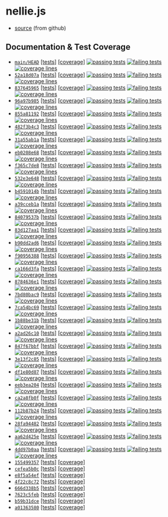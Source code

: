 # nellie.js

* [source](https://github.com/ellieproject/nellie.js) (from github)

## Documentation & Test Coverage
* [`main/HEAD`](https://github.com/ellieproject/nellie.js/tree/main) [\[tests\]](/nellie.js/current/tests/results.html) [\[coverage\]](/nellie.js/current/coverage)
[![passing tests](https://img.shields.io/badge/dynamic/json?color=success&label=Tests&query=stats.passes&suffix=%20passing&url=https%3A%2F%2Fellieproject.github.io%2Fnellie.js%2Fcurrent%2Ftests%2Fresults.json&logo=github&logoColor=white)](https://ellieproject.github.io/nellie.js/current/tests/results.html)
[![failing tests](https://img.shields.io/badge/dynamic/json?color=critical&label=Tests&query=stats.failures&suffix=%20failing&url=https%3A%2F%2Fellieproject.github.io%2Fnellie.js%2Fcurrent%2Ftests%2Fresults.json&logo=github&logoColor=white)](https://ellieproject.github.io/nellie.js/current/tests/results.html)
[![coverage lines](https://img.shields.io/badge/dynamic/json?color=informational&label=Coverage&query=total.lines.pct&suffix=%25%20lines&url=https%3A%2F%2Fellieproject.github.io%2Fnellie.js%2Fcurrent%2Fcoverage%2Fcoverage-summary.json&logo=github&logoColor=white)](https://ellieproject.github.io/nellie.js/current/coverage)
* [`52a18d07a`](https://github.com/ellieproject/nellie.js/tree/52a18d07aa8f715de34e89e6f675aea9f4b407b1) [[tests]](/nellie.js/52a18d07aa8f715de34e89e6f675aea9f4b407b1/tests/results.html) [[coverage]](/nellie.js/52a18d07aa8f715de34e89e6f675aea9f4b407b1/coverage)
[![passing tests](https://img.shields.io/badge/dynamic/json?color=success&label=Tests&query=stats.passes&suffix=%20passing&url=https%3A%2F%2Fellieproject.github.io%2Fnellie.js%2F52a18d07aa8f715de34e89e6f675aea9f4b407b1%2Ftests%2Fresults.json&logo=github&logoColor=white)](https://ellieproject.github.io/nellie.js/52a18d07aa8f715de34e89e6f675aea9f4b407b1/tests/results.html)
[![failing tests](https://img.shields.io/badge/dynamic/json?color=critical&label=Tests&query=stats.failures&suffix=%20failing&url=https%3A%2F%2Fellieproject.github.io%2Fnellie.js%2F52a18d07aa8f715de34e89e6f675aea9f4b407b1%2Ftests%2Fresults.json&logo=github&logoColor=white)](https://ellieproject.github.io/nellie.js/52a18d07aa8f715de34e89e6f675aea9f4b407b1/tests/results.html)
[![coverage lines](https://img.shields.io/badge/dynamic/json?color=informational&label=Coverage&query=total.lines.pct&suffix=%25%20lines&url=https%3A%2F%2Fellieproject.github.io%2Fnellie.js%2F52a18d07aa8f715de34e89e6f675aea9f4b407b1%2Fcoverage%2Fcoverage-summary.json&logo=github&logoColor=white)](https://ellieproject.github.io/nellie.js/52a18d07aa8f715de34e89e6f675aea9f4b407b1/coverage)
* [`837645965`](https://github.com/ellieproject/nellie.js/tree/837645965cf97a9c9a52d4b871016f0bd4db52cf) [[tests]](/nellie.js/837645965cf97a9c9a52d4b871016f0bd4db52cf/tests/results.html) [[coverage]](/nellie.js/837645965cf97a9c9a52d4b871016f0bd4db52cf/coverage)
[![passing tests](https://img.shields.io/badge/dynamic/json?color=success&label=Tests&query=stats.passes&suffix=%20passing&url=https%3A%2F%2Fellieproject.github.io%2Fnellie.js%2F837645965cf97a9c9a52d4b871016f0bd4db52cf%2Ftests%2Fresults.json&logo=github&logoColor=white)](https://ellieproject.github.io/nellie.js/837645965cf97a9c9a52d4b871016f0bd4db52cf/tests/results.html)
[![failing tests](https://img.shields.io/badge/dynamic/json?color=critical&label=Tests&query=stats.failures&suffix=%20failing&url=https%3A%2F%2Fellieproject.github.io%2Fnellie.js%2F837645965cf97a9c9a52d4b871016f0bd4db52cf%2Ftests%2Fresults.json&logo=github&logoColor=white)](https://ellieproject.github.io/nellie.js/837645965cf97a9c9a52d4b871016f0bd4db52cf/tests/results.html)
[![coverage lines](https://img.shields.io/badge/dynamic/json?color=informational&label=Coverage&query=total.lines.pct&suffix=%25%20lines&url=https%3A%2F%2Fellieproject.github.io%2Fnellie.js%2F837645965cf97a9c9a52d4b871016f0bd4db52cf%2Fcoverage%2Fcoverage-summary.json&logo=github&logoColor=white)](https://ellieproject.github.io/nellie.js/837645965cf97a9c9a52d4b871016f0bd4db52cf/coverage)
* [`96a97b985`](https://github.com/ellieproject/nellie.js/tree/96a97b9857c2b27e532d1a075178b716b3ea66f6) [[tests]](/nellie.js/96a97b9857c2b27e532d1a075178b716b3ea66f6/tests/results.html) [[coverage]](/nellie.js/96a97b9857c2b27e532d1a075178b716b3ea66f6/coverage)
[![passing tests](https://img.shields.io/badge/dynamic/json?color=success&label=Tests&query=stats.passes&suffix=%20passing&url=https%3A%2F%2Fellieproject.github.io%2Fnellie.js%2F96a97b9857c2b27e532d1a075178b716b3ea66f6%2Ftests%2Fresults.json&logo=github&logoColor=white)](https://ellieproject.github.io/nellie.js/96a97b9857c2b27e532d1a075178b716b3ea66f6/tests/results.html)
[![failing tests](https://img.shields.io/badge/dynamic/json?color=critical&label=Tests&query=stats.failures&suffix=%20failing&url=https%3A%2F%2Fellieproject.github.io%2Fnellie.js%2F96a97b9857c2b27e532d1a075178b716b3ea66f6%2Ftests%2Fresults.json&logo=github&logoColor=white)](https://ellieproject.github.io/nellie.js/96a97b9857c2b27e532d1a075178b716b3ea66f6/tests/results.html)
[![coverage lines](https://img.shields.io/badge/dynamic/json?color=informational&label=Coverage&query=total.lines.pct&suffix=%25%20lines&url=https%3A%2F%2Fellieproject.github.io%2Fnellie.js%2F96a97b9857c2b27e532d1a075178b716b3ea66f6%2Fcoverage%2Fcoverage-summary.json&logo=github&logoColor=white)](https://ellieproject.github.io/nellie.js/96a97b9857c2b27e532d1a075178b716b3ea66f6/coverage)
* [`855a81192`](https://github.com/ellieproject/nellie.js/tree/855a81192e8150198dac5f0fed808c25aaf2a58c) [[tests]](/nellie.js/855a81192e8150198dac5f0fed808c25aaf2a58c/tests/results.html) [[coverage]](/nellie.js/855a81192e8150198dac5f0fed808c25aaf2a58c/coverage)
[![passing tests](https://img.shields.io/badge/dynamic/json?color=success&label=Tests&query=stats.passes&suffix=%20passing&url=https%3A%2F%2Fellieproject.github.io%2Fnellie.js%2F855a81192e8150198dac5f0fed808c25aaf2a58c%2Ftests%2Fresults.json&logo=github&logoColor=white)](https://ellieproject.github.io/nellie.js/855a81192e8150198dac5f0fed808c25aaf2a58c/tests/results.html)
[![failing tests](https://img.shields.io/badge/dynamic/json?color=critical&label=Tests&query=stats.failures&suffix=%20failing&url=https%3A%2F%2Fellieproject.github.io%2Fnellie.js%2F855a81192e8150198dac5f0fed808c25aaf2a58c%2Ftests%2Fresults.json&logo=github&logoColor=white)](https://ellieproject.github.io/nellie.js/855a81192e8150198dac5f0fed808c25aaf2a58c/tests/results.html)
[![coverage lines](https://img.shields.io/badge/dynamic/json?color=informational&label=Coverage&query=total.lines.pct&suffix=%25%20lines&url=https%3A%2F%2Fellieproject.github.io%2Fnellie.js%2F855a81192e8150198dac5f0fed808c25aaf2a58c%2Fcoverage%2Fcoverage-summary.json&logo=github&logoColor=white)](https://ellieproject.github.io/nellie.js/855a81192e8150198dac5f0fed808c25aaf2a58c/coverage)
* [`482f3b4c3`](https://github.com/ellieproject/nellie.js/tree/482f3b4c31d2d59418fb077c39706f1119394470) [[tests]](/nellie.js/482f3b4c31d2d59418fb077c39706f1119394470/tests/results.html) [[coverage]](/nellie.js/482f3b4c31d2d59418fb077c39706f1119394470/coverage)
[![passing tests](https://img.shields.io/badge/dynamic/json?color=success&label=Tests&query=stats.passes&suffix=%20passing&url=https%3A%2F%2Fellieproject.github.io%2Fnellie.js%2F482f3b4c31d2d59418fb077c39706f1119394470%2Ftests%2Fresults.json&logo=github&logoColor=white)](https://ellieproject.github.io/nellie.js/482f3b4c31d2d59418fb077c39706f1119394470/tests/results.html)
[![failing tests](https://img.shields.io/badge/dynamic/json?color=critical&label=Tests&query=stats.failures&suffix=%20failing&url=https%3A%2F%2Fellieproject.github.io%2Fnellie.js%2F482f3b4c31d2d59418fb077c39706f1119394470%2Ftests%2Fresults.json&logo=github&logoColor=white)](https://ellieproject.github.io/nellie.js/482f3b4c31d2d59418fb077c39706f1119394470/tests/results.html)
[![coverage lines](https://img.shields.io/badge/dynamic/json?color=informational&label=Coverage&query=total.lines.pct&suffix=%25%20lines&url=https%3A%2F%2Fellieproject.github.io%2Fnellie.js%2F482f3b4c31d2d59418fb077c39706f1119394470%2Fcoverage%2Fcoverage-summary.json&logo=github&logoColor=white)](https://ellieproject.github.io/nellie.js/482f3b4c31d2d59418fb077c39706f1119394470/coverage)
* [`31a55ab1a`](https://github.com/ellieproject/nellie.js/tree/31a55ab1a5a632d4bfb597798ace94fd0b9a1213) [[tests]](/nellie.js/31a55ab1a5a632d4bfb597798ace94fd0b9a1213/tests/results.html) [[coverage]](/nellie.js/31a55ab1a5a632d4bfb597798ace94fd0b9a1213/coverage)
[![passing tests](https://img.shields.io/badge/dynamic/json?color=success&label=Tests&query=stats.passes&suffix=%20passing&url=https%3A%2F%2Fellieproject.github.io%2Fnellie.js%2F31a55ab1a5a632d4bfb597798ace94fd0b9a1213%2Ftests%2Fresults.json&logo=github&logoColor=white)](https://ellieproject.github.io/nellie.js/31a55ab1a5a632d4bfb597798ace94fd0b9a1213/tests/results.html)
[![failing tests](https://img.shields.io/badge/dynamic/json?color=critical&label=Tests&query=stats.failures&suffix=%20failing&url=https%3A%2F%2Fellieproject.github.io%2Fnellie.js%2F31a55ab1a5a632d4bfb597798ace94fd0b9a1213%2Ftests%2Fresults.json&logo=github&logoColor=white)](https://ellieproject.github.io/nellie.js/31a55ab1a5a632d4bfb597798ace94fd0b9a1213/tests/results.html)
[![coverage lines](https://img.shields.io/badge/dynamic/json?color=informational&label=Coverage&query=total.lines.pct&suffix=%25%20lines&url=https%3A%2F%2Fellieproject.github.io%2Fnellie.js%2F31a55ab1a5a632d4bfb597798ace94fd0b9a1213%2Fcoverage%2Fcoverage-summary.json&logo=github&logoColor=white)](https://ellieproject.github.io/nellie.js/31a55ab1a5a632d4bfb597798ace94fd0b9a1213/coverage)
* [`eb0208e68`](https://github.com/ellieproject/nellie.js/tree/eb0208e682ef573db8ac9758e86f21453edec8d6) [[tests]](/nellie.js/eb0208e682ef573db8ac9758e86f21453edec8d6/tests/results.html) [[coverage]](/nellie.js/eb0208e682ef573db8ac9758e86f21453edec8d6/coverage)
[![passing tests](https://img.shields.io/badge/dynamic/json?color=success&label=Tests&query=stats.passes&suffix=%20passing&url=https%3A%2F%2Fellieproject.github.io%2Fnellie.js%2Feb0208e682ef573db8ac9758e86f21453edec8d6%2Ftests%2Fresults.json&logo=github&logoColor=white)](https://ellieproject.github.io/nellie.js/eb0208e682ef573db8ac9758e86f21453edec8d6/tests/results.html)
[![failing tests](https://img.shields.io/badge/dynamic/json?color=critical&label=Tests&query=stats.failures&suffix=%20failing&url=https%3A%2F%2Fellieproject.github.io%2Fnellie.js%2Feb0208e682ef573db8ac9758e86f21453edec8d6%2Ftests%2Fresults.json&logo=github&logoColor=white)](https://ellieproject.github.io/nellie.js/eb0208e682ef573db8ac9758e86f21453edec8d6/tests/results.html)
[![coverage lines](https://img.shields.io/badge/dynamic/json?color=informational&label=Coverage&query=total.lines.pct&suffix=%25%20lines&url=https%3A%2F%2Fellieproject.github.io%2Fnellie.js%2Feb0208e682ef573db8ac9758e86f21453edec8d6%2Fcoverage%2Fcoverage-summary.json&logo=github&logoColor=white)](https://ellieproject.github.io/nellie.js/eb0208e682ef573db8ac9758e86f21453edec8d6/coverage)
* [`f365c7de8`](https://github.com/ellieproject/nellie.js/tree/f365c7de88d27ad2de3ae3b181a2a3a61311b222) [[tests]](/nellie.js/f365c7de88d27ad2de3ae3b181a2a3a61311b222/tests/results.html) [[coverage]](/nellie.js/f365c7de88d27ad2de3ae3b181a2a3a61311b222/coverage)
[![passing tests](https://img.shields.io/badge/dynamic/json?color=success&label=Tests&query=stats.passes&suffix=%20passing&url=https%3A%2F%2Fellieproject.github.io%2Fnellie.js%2Ff365c7de88d27ad2de3ae3b181a2a3a61311b222%2Ftests%2Fresults.json&logo=github&logoColor=white)](https://ellieproject.github.io/nellie.js/f365c7de88d27ad2de3ae3b181a2a3a61311b222/tests/results.html)
[![failing tests](https://img.shields.io/badge/dynamic/json?color=critical&label=Tests&query=stats.failures&suffix=%20failing&url=https%3A%2F%2Fellieproject.github.io%2Fnellie.js%2Ff365c7de88d27ad2de3ae3b181a2a3a61311b222%2Ftests%2Fresults.json&logo=github&logoColor=white)](https://ellieproject.github.io/nellie.js/f365c7de88d27ad2de3ae3b181a2a3a61311b222/tests/results.html)
[![coverage lines](https://img.shields.io/badge/dynamic/json?color=informational&label=Coverage&query=total.lines.pct&suffix=%25%20lines&url=https%3A%2F%2Fellieproject.github.io%2Fnellie.js%2Ff365c7de88d27ad2de3ae3b181a2a3a61311b222%2Fcoverage%2Fcoverage-summary.json&logo=github&logoColor=white)](https://ellieproject.github.io/nellie.js/f365c7de88d27ad2de3ae3b181a2a3a61311b222/coverage)
* [`532e3e648`](https://github.com/ellieproject/nellie.js/tree/532e3e64884ed1ec01ba521fe45fa2a3610df181) [[tests]](/nellie.js/532e3e64884ed1ec01ba521fe45fa2a3610df181/tests/results.html) [[coverage]](/nellie.js/532e3e64884ed1ec01ba521fe45fa2a3610df181/coverage)
[![passing tests](https://img.shields.io/badge/dynamic/json?color=success&label=Tests&query=stats.passes&suffix=%20passing&url=https%3A%2F%2Fellieproject.github.io%2Fnellie.js%2F532e3e64884ed1ec01ba521fe45fa2a3610df181%2Ftests%2Fresults.json&logo=github&logoColor=white)](https://ellieproject.github.io/nellie.js/532e3e64884ed1ec01ba521fe45fa2a3610df181/tests/results.html)
[![failing tests](https://img.shields.io/badge/dynamic/json?color=critical&label=Tests&query=stats.failures&suffix=%20failing&url=https%3A%2F%2Fellieproject.github.io%2Fnellie.js%2F532e3e64884ed1ec01ba521fe45fa2a3610df181%2Ftests%2Fresults.json&logo=github&logoColor=white)](https://ellieproject.github.io/nellie.js/532e3e64884ed1ec01ba521fe45fa2a3610df181/tests/results.html)
[![coverage lines](https://img.shields.io/badge/dynamic/json?color=informational&label=Coverage&query=total.lines.pct&suffix=%25%20lines&url=https%3A%2F%2Fellieproject.github.io%2Fnellie.js%2F532e3e64884ed1ec01ba521fe45fa2a3610df181%2Fcoverage%2Fcoverage-summary.json&logo=github&logoColor=white)](https://ellieproject.github.io/nellie.js/532e3e64884ed1ec01ba521fe45fa2a3610df181/coverage)
* [`b4591014b`](https://github.com/ellieproject/nellie.js/tree/b4591014bd3d8b0f4fb0cab58eccbd28ca48af33) [[tests]](/nellie.js/b4591014bd3d8b0f4fb0cab58eccbd28ca48af33/tests/results.html) [[coverage]](/nellie.js/b4591014bd3d8b0f4fb0cab58eccbd28ca48af33/coverage)
[![passing tests](https://img.shields.io/badge/dynamic/json?color=success&label=Tests&query=stats.passes&suffix=%20passing&url=https%3A%2F%2Fellieproject.github.io%2Fnellie.js%2Fb4591014bd3d8b0f4fb0cab58eccbd28ca48af33%2Ftests%2Fresults.json&logo=github&logoColor=white)](https://ellieproject.github.io/nellie.js/b4591014bd3d8b0f4fb0cab58eccbd28ca48af33/tests/results.html)
[![failing tests](https://img.shields.io/badge/dynamic/json?color=critical&label=Tests&query=stats.failures&suffix=%20failing&url=https%3A%2F%2Fellieproject.github.io%2Fnellie.js%2Fb4591014bd3d8b0f4fb0cab58eccbd28ca48af33%2Ftests%2Fresults.json&logo=github&logoColor=white)](https://ellieproject.github.io/nellie.js/b4591014bd3d8b0f4fb0cab58eccbd28ca48af33/tests/results.html)
[![coverage lines](https://img.shields.io/badge/dynamic/json?color=informational&label=Coverage&query=total.lines.pct&suffix=%25%20lines&url=https%3A%2F%2Fellieproject.github.io%2Fnellie.js%2Fb4591014bd3d8b0f4fb0cab58eccbd28ca48af33%2Fcoverage%2Fcoverage-summary.json&logo=github&logoColor=white)](https://ellieproject.github.io/nellie.js/b4591014bd3d8b0f4fb0cab58eccbd28ca48af33/coverage)
* [`a39cceb1a`](https://github.com/ellieproject/nellie.js/tree/a39cceb1a1a8c91333de1b425483ea7dc782c720) [[tests]](/nellie.js/a39cceb1a1a8c91333de1b425483ea7dc782c720/tests/results.html) [[coverage]](/nellie.js/a39cceb1a1a8c91333de1b425483ea7dc782c720/coverage)
[![passing tests](https://img.shields.io/badge/dynamic/json?color=success&label=Tests&query=stats.passes&suffix=%20passing&url=https%3A%2F%2Fellieproject.github.io%2Fnellie.js%2Fa39cceb1a1a8c91333de1b425483ea7dc782c720%2Ftests%2Fresults.json&logo=github&logoColor=white)](https://ellieproject.github.io/nellie.js/a39cceb1a1a8c91333de1b425483ea7dc782c720/tests/results.html)
[![failing tests](https://img.shields.io/badge/dynamic/json?color=critical&label=Tests&query=stats.failures&suffix=%20failing&url=https%3A%2F%2Fellieproject.github.io%2Fnellie.js%2Fa39cceb1a1a8c91333de1b425483ea7dc782c720%2Ftests%2Fresults.json&logo=github&logoColor=white)](https://ellieproject.github.io/nellie.js/a39cceb1a1a8c91333de1b425483ea7dc782c720/tests/results.html)
[![coverage lines](https://img.shields.io/badge/dynamic/json?color=informational&label=Coverage&query=total.lines.pct&suffix=%25%20lines&url=https%3A%2F%2Fellieproject.github.io%2Fnellie.js%2Fa39cceb1a1a8c91333de1b425483ea7dc782c720%2Fcoverage%2Fcoverage-summary.json&logo=github&logoColor=white)](https://ellieproject.github.io/nellie.js/a39cceb1a1a8c91333de1b425483ea7dc782c720/coverage)
* [`84079537b`](https://github.com/ellieproject/nellie.js/tree/84079537b522faa240c3819427ecf1cd9a992bd8) [[tests]](/nellie.js/84079537b522faa240c3819427ecf1cd9a992bd8/tests/results.html) [[coverage]](/nellie.js/84079537b522faa240c3819427ecf1cd9a992bd8/coverage)
[![passing tests](https://img.shields.io/badge/dynamic/json?color=success&label=Tests&query=stats.passes&suffix=%20passing&url=https%3A%2F%2Fellieproject.github.io%2Fnellie.js%2F84079537b522faa240c3819427ecf1cd9a992bd8%2Ftests%2Fresults.json&logo=github&logoColor=white)](https://ellieproject.github.io/nellie.js/84079537b522faa240c3819427ecf1cd9a992bd8/tests/results.html)
[![failing tests](https://img.shields.io/badge/dynamic/json?color=critical&label=Tests&query=stats.failures&suffix=%20failing&url=https%3A%2F%2Fellieproject.github.io%2Fnellie.js%2F84079537b522faa240c3819427ecf1cd9a992bd8%2Ftests%2Fresults.json&logo=github&logoColor=white)](https://ellieproject.github.io/nellie.js/84079537b522faa240c3819427ecf1cd9a992bd8/tests/results.html)
[![coverage lines](https://img.shields.io/badge/dynamic/json?color=informational&label=Coverage&query=total.lines.pct&suffix=%25%20lines&url=https%3A%2F%2Fellieproject.github.io%2Fnellie.js%2F84079537b522faa240c3819427ecf1cd9a992bd8%2Fcoverage%2Fcoverage-summary.json&logo=github&logoColor=white)](https://ellieproject.github.io/nellie.js/84079537b522faa240c3819427ecf1cd9a992bd8/coverage)
* [`83d127aa1`](https://github.com/ellieproject/nellie.js/tree/83d127aa1bc38d0adee871a5c433e7f682c8db5d) [[tests]](/nellie.js/83d127aa1bc38d0adee871a5c433e7f682c8db5d/tests/results.html) [[coverage]](/nellie.js/83d127aa1bc38d0adee871a5c433e7f682c8db5d/coverage)
[![passing tests](https://img.shields.io/badge/dynamic/json?color=success&label=Tests&query=stats.passes&suffix=%20passing&url=https%3A%2F%2Fellieproject.github.io%2Fnellie.js%2F83d127aa1bc38d0adee871a5c433e7f682c8db5d%2Ftests%2Fresults.json&logo=github&logoColor=white)](https://ellieproject.github.io/nellie.js/83d127aa1bc38d0adee871a5c433e7f682c8db5d/tests/results.html)
[![failing tests](https://img.shields.io/badge/dynamic/json?color=critical&label=Tests&query=stats.failures&suffix=%20failing&url=https%3A%2F%2Fellieproject.github.io%2Fnellie.js%2F83d127aa1bc38d0adee871a5c433e7f682c8db5d%2Ftests%2Fresults.json&logo=github&logoColor=white)](https://ellieproject.github.io/nellie.js/83d127aa1bc38d0adee871a5c433e7f682c8db5d/tests/results.html)
[![coverage lines](https://img.shields.io/badge/dynamic/json?color=informational&label=Coverage&query=total.lines.pct&suffix=%25%20lines&url=https%3A%2F%2Fellieproject.github.io%2Fnellie.js%2F83d127aa1bc38d0adee871a5c433e7f682c8db5d%2Fcoverage%2Fcoverage-summary.json&logo=github&logoColor=white)](https://ellieproject.github.io/nellie.js/83d127aa1bc38d0adee871a5c433e7f682c8db5d/coverage)
* [`b90dd2ad6`](https://github.com/ellieproject/nellie.js/tree/b90dd2ad6278ea1a21f55c43b4ea5a8be309c686) [[tests]](/nellie.js/b90dd2ad6278ea1a21f55c43b4ea5a8be309c686/tests/results.html) [[coverage]](/nellie.js/b90dd2ad6278ea1a21f55c43b4ea5a8be309c686/coverage)
[![passing tests](https://img.shields.io/badge/dynamic/json?color=success&label=Tests&query=stats.passes&suffix=%20passing&url=https%3A%2F%2Fellieproject.github.io%2Fnellie.js%2Fb90dd2ad6278ea1a21f55c43b4ea5a8be309c686%2Ftests%2Fresults.json&logo=github&logoColor=white)](https://ellieproject.github.io/nellie.js/b90dd2ad6278ea1a21f55c43b4ea5a8be309c686/tests/results.html)
[![failing tests](https://img.shields.io/badge/dynamic/json?color=critical&label=Tests&query=stats.failures&suffix=%20failing&url=https%3A%2F%2Fellieproject.github.io%2Fnellie.js%2Fb90dd2ad6278ea1a21f55c43b4ea5a8be309c686%2Ftests%2Fresults.json&logo=github&logoColor=white)](https://ellieproject.github.io/nellie.js/b90dd2ad6278ea1a21f55c43b4ea5a8be309c686/tests/results.html)
[![coverage lines](https://img.shields.io/badge/dynamic/json?color=informational&label=Coverage&query=total.lines.pct&suffix=%25%20lines&url=https%3A%2F%2Fellieproject.github.io%2Fnellie.js%2Fb90dd2ad6278ea1a21f55c43b4ea5a8be309c686%2Fcoverage%2Fcoverage-summary.json&logo=github&logoColor=white)](https://ellieproject.github.io/nellie.js/b90dd2ad6278ea1a21f55c43b4ea5a8be309c686/coverage)
* [`f90956388`](https://github.com/ellieproject/nellie.js/tree/f90956388d23a61d708c94244552e80b9871f31e) [[tests]](/nellie.js/f90956388d23a61d708c94244552e80b9871f31e/tests/results.html) [[coverage]](/nellie.js/f90956388d23a61d708c94244552e80b9871f31e/coverage)
[![passing tests](https://img.shields.io/badge/dynamic/json?color=success&label=Tests&query=stats.passes&suffix=%20passing&url=https%3A%2F%2Fellieproject.github.io%2Fnellie.js%2Ff90956388d23a61d708c94244552e80b9871f31e%2Ftests%2Fresults.json&logo=github&logoColor=white)](https://ellieproject.github.io/nellie.js/f90956388d23a61d708c94244552e80b9871f31e/tests/results.html)
[![failing tests](https://img.shields.io/badge/dynamic/json?color=critical&label=Tests&query=stats.failures&suffix=%20failing&url=https%3A%2F%2Fellieproject.github.io%2Fnellie.js%2Ff90956388d23a61d708c94244552e80b9871f31e%2Ftests%2Fresults.json&logo=github&logoColor=white)](https://ellieproject.github.io/nellie.js/f90956388d23a61d708c94244552e80b9871f31e/tests/results.html)
[![coverage lines](https://img.shields.io/badge/dynamic/json?color=informational&label=Coverage&query=total.lines.pct&suffix=%25%20lines&url=https%3A%2F%2Fellieproject.github.io%2Fnellie.js%2Ff90956388d23a61d708c94244552e80b9871f31e%2Fcoverage%2Fcoverage-summary.json&logo=github&logoColor=white)](https://ellieproject.github.io/nellie.js/f90956388d23a61d708c94244552e80b9871f31e/coverage)
* [`ca166d3fa`](https://github.com/ellieproject/nellie.js/tree/ca166d3fac0d2e96c2cc011c39f5e9ca1affbac6) [[tests]](/nellie.js/ca166d3fac0d2e96c2cc011c39f5e9ca1affbac6/tests/results.html) [[coverage]](/nellie.js/ca166d3fac0d2e96c2cc011c39f5e9ca1affbac6/coverage)
[![passing tests](https://img.shields.io/badge/dynamic/json?color=success&label=Tests&query=stats.passes&suffix=%20passing&url=https%3A%2F%2Fellieproject.github.io%2Fnellie.js%2Fca166d3fac0d2e96c2cc011c39f5e9ca1affbac6%2Ftests%2Fresults.json&logo=github&logoColor=white)](https://ellieproject.github.io/nellie.js/ca166d3fac0d2e96c2cc011c39f5e9ca1affbac6/tests/results.html)
[![failing tests](https://img.shields.io/badge/dynamic/json?color=critical&label=Tests&query=stats.failures&suffix=%20failing&url=https%3A%2F%2Fellieproject.github.io%2Fnellie.js%2Fca166d3fac0d2e96c2cc011c39f5e9ca1affbac6%2Ftests%2Fresults.json&logo=github&logoColor=white)](https://ellieproject.github.io/nellie.js/ca166d3fac0d2e96c2cc011c39f5e9ca1affbac6/tests/results.html)
[![coverage lines](https://img.shields.io/badge/dynamic/json?color=informational&label=Coverage&query=total.lines.pct&suffix=%25%20lines&url=https%3A%2F%2Fellieproject.github.io%2Fnellie.js%2Fca166d3fac0d2e96c2cc011c39f5e9ca1affbac6%2Fcoverage%2Fcoverage-summary.json&logo=github&logoColor=white)](https://ellieproject.github.io/nellie.js/ca166d3fac0d2e96c2cc011c39f5e9ca1affbac6/coverage)
* [`8784636e1`](https://github.com/ellieproject/nellie.js/tree/8784636e1e550475c806d4b07de0424f025f9e73) [[tests]](/nellie.js/8784636e1e550475c806d4b07de0424f025f9e73/tests/results.html) [[coverage]](/nellie.js/8784636e1e550475c806d4b07de0424f025f9e73/coverage)
[![passing tests](https://img.shields.io/badge/dynamic/json?color=success&label=Tests&query=stats.passes&suffix=%20passing&url=https%3A%2F%2Fellieproject.github.io%2Fnellie.js%2F8784636e1e550475c806d4b07de0424f025f9e73%2Ftests%2Fresults.json&logo=github&logoColor=white)](https://ellieproject.github.io/nellie.js/8784636e1e550475c806d4b07de0424f025f9e73/tests/results.html)
[![failing tests](https://img.shields.io/badge/dynamic/json?color=critical&label=Tests&query=stats.failures&suffix=%20failing&url=https%3A%2F%2Fellieproject.github.io%2Fnellie.js%2F8784636e1e550475c806d4b07de0424f025f9e73%2Ftests%2Fresults.json&logo=github&logoColor=white)](https://ellieproject.github.io/nellie.js/8784636e1e550475c806d4b07de0424f025f9e73/tests/results.html)
[![coverage lines](https://img.shields.io/badge/dynamic/json?color=informational&label=Coverage&query=total.lines.pct&suffix=%25%20lines&url=https%3A%2F%2Fellieproject.github.io%2Fnellie.js%2F8784636e1e550475c806d4b07de0424f025f9e73%2Fcoverage%2Fcoverage-summary.json&logo=github&logoColor=white)](https://ellieproject.github.io/nellie.js/8784636e1e550475c806d4b07de0424f025f9e73/coverage)
* [`7bd80bac9`](https://github.com/ellieproject/nellie.js/tree/7bd80bac9e509f92b3a56256e27d708c83a49e56) [[tests]](/nellie.js/7bd80bac9e509f92b3a56256e27d708c83a49e56/tests/results.html) [[coverage]](/nellie.js/7bd80bac9e509f92b3a56256e27d708c83a49e56/coverage)
[![passing tests](https://img.shields.io/badge/dynamic/json?color=success&label=Tests&query=stats.passes&suffix=%20passing&url=https%3A%2F%2Fellieproject.github.io%2Fnellie.js%2F7bd80bac9e509f92b3a56256e27d708c83a49e56%2Ftests%2Fresults.json&logo=github&logoColor=white)](https://ellieproject.github.io/nellie.js/7bd80bac9e509f92b3a56256e27d708c83a49e56/tests/results.html)
[![failing tests](https://img.shields.io/badge/dynamic/json?color=critical&label=Tests&query=stats.failures&suffix=%20failing&url=https%3A%2F%2Fellieproject.github.io%2Fnellie.js%2F7bd80bac9e509f92b3a56256e27d708c83a49e56%2Ftests%2Fresults.json&logo=github&logoColor=white)](https://ellieproject.github.io/nellie.js/7bd80bac9e509f92b3a56256e27d708c83a49e56/tests/results.html)
[![coverage lines](https://img.shields.io/badge/dynamic/json?color=informational&label=Coverage&query=total.lines.pct&suffix=%25%20lines&url=https%3A%2F%2Fellieproject.github.io%2Fnellie.js%2F7bd80bac9e509f92b3a56256e27d708c83a49e56%2Fcoverage%2Fcoverage-summary.json&logo=github&logoColor=white)](https://ellieproject.github.io/nellie.js/7bd80bac9e509f92b3a56256e27d708c83a49e56/coverage)
* [`7ca54bc69`](https://github.com/ellieproject/nellie.js/tree/7ca54bc69d4752f5f76aa27cbf137942534026bb) [[tests]](/nellie.js/7ca54bc69d4752f5f76aa27cbf137942534026bb/tests/results.html) [[coverage]](/nellie.js/7ca54bc69d4752f5f76aa27cbf137942534026bb/coverage)
[![passing tests](https://img.shields.io/badge/dynamic/json?color=success&label=Tests&query=stats.passes&suffix=%20passing&url=https%3A%2F%2Fellieproject.github.io%2Fnellie.js%2F7ca54bc69d4752f5f76aa27cbf137942534026bb%2Ftests%2Fresults.json&logo=github&logoColor=white)](https://ellieproject.github.io/nellie.js/7ca54bc69d4752f5f76aa27cbf137942534026bb/tests/results.html)
[![failing tests](https://img.shields.io/badge/dynamic/json?color=critical&label=Tests&query=stats.failures&suffix=%20failing&url=https%3A%2F%2Fellieproject.github.io%2Fnellie.js%2F7ca54bc69d4752f5f76aa27cbf137942534026bb%2Ftests%2Fresults.json&logo=github&logoColor=white)](https://ellieproject.github.io/nellie.js/7ca54bc69d4752f5f76aa27cbf137942534026bb/tests/results.html)
[![coverage lines](https://img.shields.io/badge/dynamic/json?color=informational&label=Coverage&query=total.lines.pct&suffix=%25%20lines&url=https%3A%2F%2Fellieproject.github.io%2Fnellie.js%2F7ca54bc69d4752f5f76aa27cbf137942534026bb%2Fcoverage%2Fcoverage-summary.json&logo=github&logoColor=white)](https://ellieproject.github.io/nellie.js/7ca54bc69d4752f5f76aa27cbf137942534026bb/coverage)
* [`1b88be31b`](https://github.com/ellieproject/nellie.js/tree/1b88be31be59dd66429e0943c727eb1f72bc9d64) [[tests]](/nellie.js/1b88be31be59dd66429e0943c727eb1f72bc9d64/tests/results.html) [[coverage]](/nellie.js/1b88be31be59dd66429e0943c727eb1f72bc9d64/coverage)
[![passing tests](https://img.shields.io/badge/dynamic/json?color=success&label=Tests&query=stats.passes&suffix=%20passing&url=https%3A%2F%2Fellieproject.github.io%2Fnellie.js%2F1b88be31be59dd66429e0943c727eb1f72bc9d64%2Ftests%2Fresults.json&logo=github&logoColor=white)](https://ellieproject.github.io/nellie.js/1b88be31be59dd66429e0943c727eb1f72bc9d64/tests/results.html)
[![failing tests](https://img.shields.io/badge/dynamic/json?color=critical&label=Tests&query=stats.failures&suffix=%20failing&url=https%3A%2F%2Fellieproject.github.io%2Fnellie.js%2F1b88be31be59dd66429e0943c727eb1f72bc9d64%2Ftests%2Fresults.json&logo=github&logoColor=white)](https://ellieproject.github.io/nellie.js/1b88be31be59dd66429e0943c727eb1f72bc9d64/tests/results.html)
[![coverage lines](https://img.shields.io/badge/dynamic/json?color=informational&label=Coverage&query=total.lines.pct&suffix=%25%20lines&url=https%3A%2F%2Fellieproject.github.io%2Fnellie.js%2F1b88be31be59dd66429e0943c727eb1f72bc9d64%2Fcoverage%2Fcoverage-summary.json&logo=github&logoColor=white)](https://ellieproject.github.io/nellie.js/1b88be31be59dd66429e0943c727eb1f72bc9d64/coverage)
* [`a2ad26c10`](https://github.com/ellieproject/nellie.js/tree/a2ad26c10581dc1bb24904ffb69250ba3e0be04e) [[tests]](/nellie.js/a2ad26c10581dc1bb24904ffb69250ba3e0be04e/tests/results.html) [[coverage]](/nellie.js/a2ad26c10581dc1bb24904ffb69250ba3e0be04e/coverage)
[![passing tests](https://img.shields.io/badge/dynamic/json?color=success&label=Tests&query=stats.passes&suffix=%20passing&url=https%3A%2F%2Fellieproject.github.io%2Fnellie.js%2Fa2ad26c10581dc1bb24904ffb69250ba3e0be04e%2Ftests%2Fresults.json&logo=github&logoColor=white)](https://ellieproject.github.io/nellie.js/a2ad26c10581dc1bb24904ffb69250ba3e0be04e/tests/results.html)
[![failing tests](https://img.shields.io/badge/dynamic/json?color=critical&label=Tests&query=stats.failures&suffix=%20failing&url=https%3A%2F%2Fellieproject.github.io%2Fnellie.js%2Fa2ad26c10581dc1bb24904ffb69250ba3e0be04e%2Ftests%2Fresults.json&logo=github&logoColor=white)](https://ellieproject.github.io/nellie.js/a2ad26c10581dc1bb24904ffb69250ba3e0be04e/tests/results.html)
[![coverage lines](https://img.shields.io/badge/dynamic/json?color=informational&label=Coverage&query=total.lines.pct&suffix=%25%20lines&url=https%3A%2F%2Fellieproject.github.io%2Fnellie.js%2Fa2ad26c10581dc1bb24904ffb69250ba3e0be04e%2Fcoverage%2Fcoverage-summary.json&logo=github&logoColor=white)](https://ellieproject.github.io/nellie.js/a2ad26c10581dc1bb24904ffb69250ba3e0be04e/coverage)
* [`847f67bbf`](https://github.com/ellieproject/nellie.js/tree/847f67bbff468ab8a73cde79451974a756e41186) [[tests]](/nellie.js/847f67bbff468ab8a73cde79451974a756e41186/tests/results.html) [[coverage]](/nellie.js/847f67bbff468ab8a73cde79451974a756e41186/coverage)
[![passing tests](https://img.shields.io/badge/dynamic/json?color=success&label=Tests&query=stats.passes&suffix=%20passing&url=https%3A%2F%2Fellieproject.github.io%2Fnellie.js%2F847f67bbff468ab8a73cde79451974a756e41186%2Ftests%2Fresults.json&logo=github&logoColor=white)](https://ellieproject.github.io/nellie.js/847f67bbff468ab8a73cde79451974a756e41186/tests/results.html)
[![failing tests](https://img.shields.io/badge/dynamic/json?color=critical&label=Tests&query=stats.failures&suffix=%20failing&url=https%3A%2F%2Fellieproject.github.io%2Fnellie.js%2F847f67bbff468ab8a73cde79451974a756e41186%2Ftests%2Fresults.json&logo=github&logoColor=white)](https://ellieproject.github.io/nellie.js/847f67bbff468ab8a73cde79451974a756e41186/tests/results.html)
[![coverage lines](https://img.shields.io/badge/dynamic/json?color=informational&label=Coverage&query=total.lines.pct&suffix=%25%20lines&url=https%3A%2F%2Fellieproject.github.io%2Fnellie.js%2F847f67bbff468ab8a73cde79451974a756e41186%2Fcoverage%2Fcoverage-summary.json&logo=github&logoColor=white)](https://ellieproject.github.io/nellie.js/847f67bbff468ab8a73cde79451974a756e41186/coverage)
* [`3e13f2c85`](https://github.com/ellieproject/nellie.js/tree/3e13f2c85c5d6ad9aebd3876677c22f58630e17b) [[tests]](/nellie.js/3e13f2c85c5d6ad9aebd3876677c22f58630e17b/tests/results.html) [[coverage]](/nellie.js/3e13f2c85c5d6ad9aebd3876677c22f58630e17b/coverage)
[![passing tests](https://img.shields.io/badge/dynamic/json?color=success&label=Tests&query=stats.passes&suffix=%20passing&url=https%3A%2F%2Fellieproject.github.io%2Fnellie.js%2F3e13f2c85c5d6ad9aebd3876677c22f58630e17b%2Ftests%2Fresults.json&logo=github&logoColor=white)](https://ellieproject.github.io/nellie.js/3e13f2c85c5d6ad9aebd3876677c22f58630e17b/tests/results.html)
[![failing tests](https://img.shields.io/badge/dynamic/json?color=critical&label=Tests&query=stats.failures&suffix=%20failing&url=https%3A%2F%2Fellieproject.github.io%2Fnellie.js%2F3e13f2c85c5d6ad9aebd3876677c22f58630e17b%2Ftests%2Fresults.json&logo=github&logoColor=white)](https://ellieproject.github.io/nellie.js/3e13f2c85c5d6ad9aebd3876677c22f58630e17b/tests/results.html)
[![coverage lines](https://img.shields.io/badge/dynamic/json?color=informational&label=Coverage&query=total.lines.pct&suffix=%25%20lines&url=https%3A%2F%2Fellieproject.github.io%2Fnellie.js%2F3e13f2c85c5d6ad9aebd3876677c22f58630e17b%2Fcoverage%2Fcoverage-summary.json&logo=github&logoColor=white)](https://ellieproject.github.io/nellie.js/3e13f2c85c5d6ad9aebd3876677c22f58630e17b/coverage)
* [`df1e80d87`](https://github.com/ellieproject/nellie.js/tree/df1e80d871930d28189e7b5fa0068a8f41d99b30) [[tests]](/nellie.js/df1e80d871930d28189e7b5fa0068a8f41d99b30/tests/results.html) [[coverage]](/nellie.js/df1e80d871930d28189e7b5fa0068a8f41d99b30/coverage)
[![passing tests](https://img.shields.io/badge/dynamic/json?color=success&label=Tests&query=stats.passes&suffix=%20passing&url=https%3A%2F%2Fellieproject.github.io%2Fnellie.js%2Fdf1e80d871930d28189e7b5fa0068a8f41d99b30%2Ftests%2Fresults.json&logo=github&logoColor=white)](https://ellieproject.github.io/nellie.js/df1e80d871930d28189e7b5fa0068a8f41d99b30/tests/results.html)
[![failing tests](https://img.shields.io/badge/dynamic/json?color=critical&label=Tests&query=stats.failures&suffix=%20failing&url=https%3A%2F%2Fellieproject.github.io%2Fnellie.js%2Fdf1e80d871930d28189e7b5fa0068a8f41d99b30%2Ftests%2Fresults.json&logo=github&logoColor=white)](https://ellieproject.github.io/nellie.js/df1e80d871930d28189e7b5fa0068a8f41d99b30/tests/results.html)
[![coverage lines](https://img.shields.io/badge/dynamic/json?color=informational&label=Coverage&query=total.lines.pct&suffix=%25%20lines&url=https%3A%2F%2Fellieproject.github.io%2Fnellie.js%2Fdf1e80d871930d28189e7b5fa0068a8f41d99b30%2Fcoverage%2Fcoverage-summary.json&logo=github&logoColor=white)](https://ellieproject.github.io/nellie.js/df1e80d871930d28189e7b5fa0068a8f41d99b30/coverage)
* [`eeb3ea204`](https://github.com/ellieproject/nellie.js/tree/eeb3ea2041f5676fd07ed4e625625ea6563c3658) [[tests]](/nellie.js/eeb3ea2041f5676fd07ed4e625625ea6563c3658/tests/results.html) [[coverage]](/nellie.js/eeb3ea2041f5676fd07ed4e625625ea6563c3658/coverage)
[![passing tests](https://img.shields.io/badge/dynamic/json?color=success&label=Tests&query=stats.passes&suffix=%20passing&url=https%3A%2F%2Fellieproject.github.io%2Fnellie.js%2Feeb3ea2041f5676fd07ed4e625625ea6563c3658%2Ftests%2Fresults.json&logo=github&logoColor=white)](https://ellieproject.github.io/nellie.js/eeb3ea2041f5676fd07ed4e625625ea6563c3658/tests/results.html)
[![failing tests](https://img.shields.io/badge/dynamic/json?color=critical&label=Tests&query=stats.failures&suffix=%20failing&url=https%3A%2F%2Fellieproject.github.io%2Fnellie.js%2Feeb3ea2041f5676fd07ed4e625625ea6563c3658%2Ftests%2Fresults.json&logo=github&logoColor=white)](https://ellieproject.github.io/nellie.js/eeb3ea2041f5676fd07ed4e625625ea6563c3658/tests/results.html)
[![coverage lines](https://img.shields.io/badge/dynamic/json?color=informational&label=Coverage&query=total.lines.pct&suffix=%25%20lines&url=https%3A%2F%2Fellieproject.github.io%2Fnellie.js%2Feeb3ea2041f5676fd07ed4e625625ea6563c3658%2Fcoverage%2Fcoverage-summary.json&logo=github&logoColor=white)](https://ellieproject.github.io/nellie.js/eeb3ea2041f5676fd07ed4e625625ea6563c3658/coverage)
* [`ca2a8fb0f`](https://github.com/ellieproject/nellie.js/tree/ca2a8fb0fd377d53e940647834891cec371f4bd5) [[tests]](/nellie.js/ca2a8fb0fd377d53e940647834891cec371f4bd5/tests/results.html) [[coverage]](/nellie.js/ca2a8fb0fd377d53e940647834891cec371f4bd5/coverage)
[![passing tests](https://img.shields.io/badge/dynamic/json?color=success&label=Tests&query=stats.passes&suffix=%20passing&url=https%3A%2F%2Fellieproject.github.io%2Fnellie.js%2Fca2a8fb0fd377d53e940647834891cec371f4bd5%2Ftests%2Fresults.json&logo=github&logoColor=white)](https://ellieproject.github.io/nellie.js/ca2a8fb0fd377d53e940647834891cec371f4bd5/tests/results.html)
[![failing tests](https://img.shields.io/badge/dynamic/json?color=critical&label=Tests&query=stats.failures&suffix=%20failing&url=https%3A%2F%2Fellieproject.github.io%2Fnellie.js%2Fca2a8fb0fd377d53e940647834891cec371f4bd5%2Ftests%2Fresults.json&logo=github&logoColor=white)](https://ellieproject.github.io/nellie.js/ca2a8fb0fd377d53e940647834891cec371f4bd5/tests/results.html)
[![coverage lines](https://img.shields.io/badge/dynamic/json?color=informational&label=Coverage&query=total.lines.pct&suffix=%25%20lines&url=https%3A%2F%2Fellieproject.github.io%2Fnellie.js%2Fca2a8fb0fd377d53e940647834891cec371f4bd5%2Fcoverage%2Fcoverage-summary.json&logo=github&logoColor=white)](https://ellieproject.github.io/nellie.js/ca2a8fb0fd377d53e940647834891cec371f4bd5/coverage)
* [`112b87b24`](https://github.com/ellieproject/nellie.js/tree/112b87b248d19a9bc8142da7c0b68855c13fc612) [[tests]](/nellie.js/112b87b248d19a9bc8142da7c0b68855c13fc612/tests/results.html) [[coverage]](/nellie.js/112b87b248d19a9bc8142da7c0b68855c13fc612/coverage)
[![passing tests](https://img.shields.io/badge/dynamic/json?color=success&label=Tests&query=stats.passes&suffix=%20passing&url=https%3A%2F%2Fellieproject.github.io%2Fnellie.js%2F112b87b248d19a9bc8142da7c0b68855c13fc612%2Ftests%2Fresults.json&logo=github&logoColor=white)](https://ellieproject.github.io/nellie.js/112b87b248d19a9bc8142da7c0b68855c13fc612/tests/results.html)
[![failing tests](https://img.shields.io/badge/dynamic/json?color=critical&label=Tests&query=stats.failures&suffix=%20failing&url=https%3A%2F%2Fellieproject.github.io%2Fnellie.js%2F112b87b248d19a9bc8142da7c0b68855c13fc612%2Ftests%2Fresults.json&logo=github&logoColor=white)](https://ellieproject.github.io/nellie.js/112b87b248d19a9bc8142da7c0b68855c13fc612/tests/results.html)
[![coverage lines](https://img.shields.io/badge/dynamic/json?color=informational&label=Coverage&query=total.lines.pct&suffix=%25%20lines&url=https%3A%2F%2Fellieproject.github.io%2Fnellie.js%2F112b87b248d19a9bc8142da7c0b68855c13fc612%2Fcoverage%2Fcoverage-summary.json&logo=github&logoColor=white)](https://ellieproject.github.io/nellie.js/112b87b248d19a9bc8142da7c0b68855c13fc612/coverage)
* [`28fa94482`](https://github.com/ellieproject/nellie.js/tree/28fa94482ec947456a775c76e807035ee863fa85) [[tests]](/nellie.js/28fa94482ec947456a775c76e807035ee863fa85/tests/results.html) [[coverage]](/nellie.js/28fa94482ec947456a775c76e807035ee863fa85/coverage)
[![passing tests](https://img.shields.io/badge/dynamic/json?color=success&label=Tests&query=stats.passes&suffix=%20passing&url=https%3A%2F%2Fellieproject.github.io%2Fnellie.js%2F28fa94482ec947456a775c76e807035ee863fa85%2Ftests%2Fresults.json&logo=github&logoColor=white)](https://ellieproject.github.io/nellie.js/28fa94482ec947456a775c76e807035ee863fa85/tests/results.html)
[![failing tests](https://img.shields.io/badge/dynamic/json?color=critical&label=Tests&query=stats.failures&suffix=%20failing&url=https%3A%2F%2Fellieproject.github.io%2Fnellie.js%2F28fa94482ec947456a775c76e807035ee863fa85%2Ftests%2Fresults.json&logo=github&logoColor=white)](https://ellieproject.github.io/nellie.js/28fa94482ec947456a775c76e807035ee863fa85/tests/results.html)
[![coverage lines](https://img.shields.io/badge/dynamic/json?color=informational&label=Coverage&query=total.lines.pct&suffix=%25%20lines&url=https%3A%2F%2Fellieproject.github.io%2Fnellie.js%2F28fa94482ec947456a775c76e807035ee863fa85%2Fcoverage%2Fcoverage-summary.json&logo=github&logoColor=white)](https://ellieproject.github.io/nellie.js/28fa94482ec947456a775c76e807035ee863fa85/coverage)
* [`aa62d425e`](https://github.com/ellieproject/nellie.js/tree/aa62d425e8d11153efee8a66e6384c2d53700952) [[tests]](/nellie.js/aa62d425e8d11153efee8a66e6384c2d53700952/tests/results.html) [[coverage]](/nellie.js/aa62d425e8d11153efee8a66e6384c2d53700952/coverage)
[![passing tests](https://img.shields.io/badge/dynamic/json?color=success&label=Tests&query=stats.passes&suffix=%20passing&url=https%3A%2F%2Fellieproject.github.io%2Fnellie.js%2Faa62d425e8d11153efee8a66e6384c2d53700952%2Ftests%2Fresults.json&logo=github&logoColor=white)](https://ellieproject.github.io/nellie.js/aa62d425e8d11153efee8a66e6384c2d53700952/tests/results.html)
[![failing tests](https://img.shields.io/badge/dynamic/json?color=critical&label=Tests&query=stats.failures&suffix=%20failing&url=https%3A%2F%2Fellieproject.github.io%2Fnellie.js%2Faa62d425e8d11153efee8a66e6384c2d53700952%2Ftests%2Fresults.json&logo=github&logoColor=white)](https://ellieproject.github.io/nellie.js/aa62d425e8d11153efee8a66e6384c2d53700952/tests/results.html)
[![coverage lines](https://img.shields.io/badge/dynamic/json?color=informational&label=Coverage&query=total.lines.pct&suffix=%25%20lines&url=https%3A%2F%2Fellieproject.github.io%2Fnellie.js%2Faa62d425e8d11153efee8a66e6384c2d53700952%2Fcoverage%2Fcoverage-summary.json&logo=github&logoColor=white)](https://ellieproject.github.io/nellie.js/aa62d425e8d11153efee8a66e6384c2d53700952/coverage)
* [`4dd97b0aa`](https://github.com/ellieproject/nellie.js/tree/4dd97b0aa51a9fa1052bc447d5b97d989ed666ca) [[tests]](/nellie.js/4dd97b0aa51a9fa1052bc447d5b97d989ed666ca/tests/results.html) [[coverage]](/nellie.js/4dd97b0aa51a9fa1052bc447d5b97d989ed666ca/coverage)
[![passing tests](https://img.shields.io/badge/dynamic/json?color=success&label=Tests&query=stats.passes&suffix=%20passing&url=https%3A%2F%2Fellieproject.github.io%2Fnellie.js%2F4dd97b0aa51a9fa1052bc447d5b97d989ed666ca%2Ftests%2Fresults.json&logo=github&logoColor=white)](https://ellieproject.github.io/nellie.js/4dd97b0aa51a9fa1052bc447d5b97d989ed666ca/tests/results.html)
[![failing tests](https://img.shields.io/badge/dynamic/json?color=critical&label=Tests&query=stats.failures&suffix=%20failing&url=https%3A%2F%2Fellieproject.github.io%2Fnellie.js%2F4dd97b0aa51a9fa1052bc447d5b97d989ed666ca%2Ftests%2Fresults.json&logo=github&logoColor=white)](https://ellieproject.github.io/nellie.js/4dd97b0aa51a9fa1052bc447d5b97d989ed666ca/tests/results.html)
[![coverage lines](https://img.shields.io/badge/dynamic/json?color=informational&label=Coverage&query=total.lines.pct&suffix=%25%20lines&url=https%3A%2F%2Fellieproject.github.io%2Fnellie.js%2F4dd97b0aa51a9fa1052bc447d5b97d989ed666ca%2Fcoverage%2Fcoverage-summary.json&logo=github&logoColor=white)](https://ellieproject.github.io/nellie.js/4dd97b0aa51a9fa1052bc447d5b97d989ed666ca/coverage)
* [`155499357`](https://github.com/ellieproject/nellie.js/tree/15549935761c380e7b55e8d5edf5b70814243619) [[tests]](/nellie.js/15549935761c380e7b55e8d5edf5b70814243619/tests/results.html) [[coverage]](/nellie.js/15549935761c380e7b55e8d5edf5b70814243619/coverage)
* [`cefea5b0c`](https://github.com/ellieproject/nellie.js/tree/cefea5b0cbc1dbce790abce00b9a883c6b54bbfb) [[tests]](/nellie.js/cefea5b0cbc1dbce790abce00b9a883c6b54bbfb/tests/results.html) [[coverage]](/nellie.js/cefea5b0cbc1dbce790abce00b9a883c6b54bbfb/coverage)
* [`e8f5a54ef`](https://github.com/ellieproject/nellie.js/tree/e8f5a54ef629cf5eac61c7fea0f450dc23acc98e) [[tests]](/nellie.js/e8f5a54ef629cf5eac61c7fea0f450dc23acc98e/tests/results.html) [[coverage]](/nellie.js/e8f5a54ef629cf5eac61c7fea0f450dc23acc98e/coverage)
* [`4f22c8c72`](https://github.com/ellieproject/nellie.js/tree/4f22c8c72d0ce6d16682c4139f60101b336947bd) [[tests]](/nellie.js/4f22c8c72d0ce6d16682c4139f60101b336947bd/tests/results.html) [[coverage]](/nellie.js/4f22c8c72d0ce6d16682c4139f60101b336947bd/coverage)
* [`666d338b5`](https://github.com/ellieproject/nellie.js/tree/666d338b5185eeb7592a4d44ba04decabff45de2) [[tests]](/nellie.js/666d338b5185eeb7592a4d44ba04decabff45de2/tests/results.html) [[coverage]](/nellie.js/666d338b5185eeb7592a4d44ba04decabff45de2/coverage)
* [`7623c5feb`](https://github.com/ellieproject/nellie.js/tree/7623c5feb65af5c9ab69b9d681b7c24d1daf7cfc) [[tests]](/nellie.js/7623c5feb65af5c9ab69b9d681b7c24d1daf7cfc/tests/results.html) [[coverage]](/nellie.js/7623c5feb65af5c9ab69b9d681b7c24d1daf7cfc/coverage)
* [`b59b31dce`](https://github.com/ellieproject/nellie.js/tree/b59b31dceea0dfcd4ebda23bc358beff973ad5c2) [[tests]](/nellie.js/b59b31dceea0dfcd4ebda23bc358beff973ad5c2/tests/results.html) [[coverage]](/nellie.js/b59b31dceea0dfcd4ebda23bc358beff973ad5c2/coverage)
* [`a01363580`](https://github.com/ellieproject/nellie.js/tree/a01363580c8c16e56875bee3f22cd20303d79580) [[tests]](/nellie.js/a01363580c8c16e56875bee3f22cd20303d79580/tests/results.html) [[coverage]](/nellie.js/a01363580c8c16e56875bee3f22cd20303d79580/coverage)
